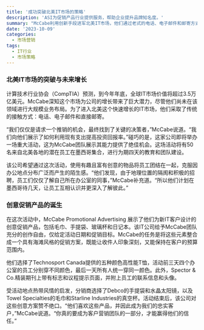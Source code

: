 ```yaml
---
title: '成功突破北美IT市场的策略'
description: 'ASI为促销产品行业提供服务，帮助企业提升品牌知名度。'
summary: "McCabe利用创新手段进军北美IT市场，他们通过老式的电话、电子邮件和邮寄方式接触潜在客户，并展示了通过现有支出提升投资回报率的方法。最终，他们在一次团队建设活动中赢得了客户的信任，并创造了具有深刻影响力的促销产品，成为客户营销团队的重要组成部分。"
date: '2023-10-09'
categories:
  - 市场营销
tags:
  - IT行业
  - 市场策略
---
```


### 北美IT市场的突破与未来增长

计算技术行业协会（CompTIA）预测，到今年年底，全球IT市场价值将超过3.5万亿美元。McCabe深知这个市场为公司的增长带来了巨大潜力，尽管他们尚未在该领域进行大规模业务布局。为了进入北美这个快速增长的IT市场，他们采取了传统的接触方式：电话、电子邮件和直接邮寄。

“我们仅仅是请求一个推销的机会，最终找到了关键的决策者，”McCabe说道。“我们向他们展示了如何利用现有支出提高投资回报率。”碰巧的是，这家公司即将举办一场重大活动，这为McCabe团队展示其能力提供了绝佳机会。这场活动将有50名来自北美各地的潜在员工在墨西哥集合，进行为期四天的教育和团队建设。

该公司希望通过这次活动，使用有趣且富有创意的物品将员工团结在一起，克服因办公地点分布广泛而产生的陌生感。“他们发现，由于地理位置的隔阂和积极的招聘，员工们仅仅了解自己所在办公室的同事，”McCabe补充道。“所以他们计划在墨西哥待几天，让员工互相认识并更深入了解彼此。”

### 创意促销产品的诞生

在这次活动中，McCabe Promotional Advertising 展示了他们为新IT客户设计的创意促销产品，包括毛巾、手提袋、玻璃杯和日记本。该IT公司给予McCabe团队充分的创作自由，仅给定活动日期和促销目标。McCabe的任务是将这些元素整合成一个具有海滩风格的促销方案，既能让收件人印象深刻，又能保持在客户的预算范围内。

他们选择了Technosport Canada提供的五种颜色高性能T恤，活动前三天四个办公室的员工分别穿不同颜色，最后一天所有人统一穿同一颜色。此外，Spector & Co.精装期刊上带有标志和议程提示页面，并附上员工的联系信息和头像。

受活动地点热带风情的启发，分销商选择了Debco的手提袋和水晶太阳镜，以及Towel Specialties的毛巾和Starline Industries的真空杯。活动结束后，该公司对这些创意方案赞不绝口。“他们喜欢这些产品，并因此成为我们的忠实客户，”McCabe说道。“你真的要成为客户营销团队的一部分，才能赢得他们的信任。”